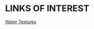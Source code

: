 # LINKS OF INTEREST
[Water Textures](https://discussions.unity.com/t/generating-water-textures-with-perlin-noise/401228)
